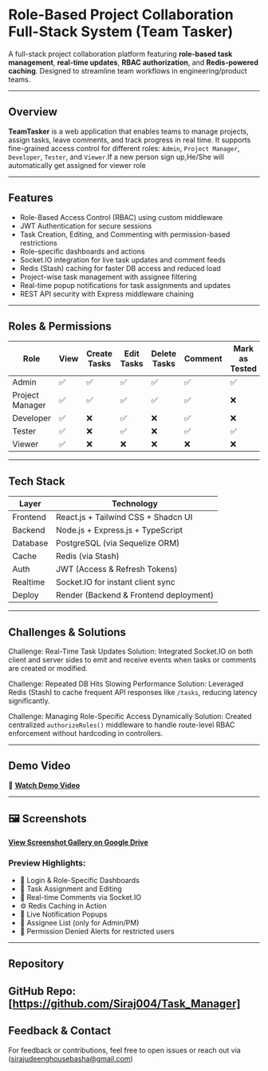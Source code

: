 # Role-Based Project Collaboration Full-Stack System (Team Tasker)

A full-stack project collaboration platform featuring **role-based task management**, **real-time updates**, **RBAC authorization**, and **Redis-powered caching**. Designed to streamline team workflows in engineering/product teams.

---

##  Overview

**TeamTasker** is a web application that enables teams to manage projects, assign tasks, leave comments, and track progress in real time. It supports fine-grained access control for different roles: `Admin`, `Project Manager`, `Developer`, `Tester`, and `Viewer`.If a new person sign up,He/She will automatically get assigned for viewer role

---

##  Features

- Role-Based Access Control (RBAC) using custom middleware
- JWT Authentication for secure sessions
- Task Creation, Editing, and Commenting with permission-based restrictions
- Role-specific dashboards and actions
- Socket.IO integration for live task updates and comment feeds
- Redis (Stash) caching for faster DB access and reduced load
- Project-wise task management with assignee filtering
- Real-time popup notifications for task assignments and updates
- REST API security with Express middleware chaining

---

##  Roles & Permissions

| Role                | View | Create Tasks | Edit Tasks | Delete Tasks | Comment | Mark as Tested |
|---------------------|------|--------------|------------|---------------|---------|----------------|
|   Admin             | ✅   | ✅           | ✅        | ✅           | ✅     | ✅             |
|   Project Manager   | ✅   | ✅           | ✅        | ✅           | ✅      | ❌            |
|   Developer         | ✅   | ❌           | ✅        | ❌           | ✅      | ❌            |
|   Tester            | ✅   | ❌           | ✅        | ❌           | ✅      | ✅            |
|   Viewer            | ✅   | ❌           | ❌        | ❌           | ❌      | ❌            |

---

##  Tech Stack

| Layer       | Technology                              |
|-------------|------------------------------------------|
| Frontend     | React.js + Tailwind CSS + Shadcn UI     |
| Backend      | Node.js + Express.js + TypeScript       |
| Database     | PostgreSQL (via Sequelize ORM)          |
| Cache        | Redis (via Stash)                       |
| Auth         | JWT (Access & Refresh Tokens)           |
| Realtime     | Socket.IO for instant client sync       |
| Deploy       | Render (Backend & Frontend deployment)  |

---

## Challenges & Solutions

 Challenge: Real-Time Task Updates
Solution: Integrated Socket.IO on both client and server sides to emit and receive events when tasks or comments are created or modified.

Challenge: Repeated DB Hits Slowing Performance
Solution: Leveraged Redis (Stash) to cache frequent API responses like `/tasks`, reducing latency significantly.

Challenge: Managing Role-Specific Access Dynamically
Solution: Created centralized `authorizeRoles()` middleware to handle route-level RBAC enforcement without hardcoding in controllers.

---

##  Demo Video

🎥 **[Watch Demo Video](https://drive.google.com/file/d/1AmeOEKPsNv9XG8-oIDwXHuGa3dEZRqfJ/view?usp=sharing)**

---

## 🖼️ Screenshots

 **[View Screenshot Gallery on Google Drive](https://drive.google.com/drive/folders/1UJihmtl9e0MGBjXmw7NTMsSJilCv1-10?usp=sharing)**

###  Preview Highlights:

- 🔐 Login & Role-Specific Dashboards
- 📝 Task Assignment and Editing
- 💬 Real-time Comments via Socket.IO
- ⚙️ Redis Caching in Action
- 🔔 Live Notification Popups
- 👥 Assignee List (only for Admin/PM)
- 🚫 Permission Denied Alerts for restricted users

---

##  Repository

GitHub Repo: [https://github.com/Siraj004/Task_Manager]
---

##  Feedback & Contact

For feedback or contributions, feel free to open issues or reach out via (sirajudeenghousebasha@gmail.com)


